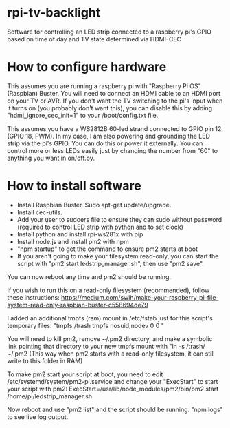 # rpi-tv-backlight
Software for controlling an LED strip connected to a raspberry pi's GPIO based on time of day and TV state determined via HDMI-CEC

# How to configure hardware

This assumes you are running a raspberry pi with "Raspberry Pi OS" (Raspbian) Buster. You will need to connect an HDMI cable to an HDMI port on your TV or AVR. If you don't want the TV switching to the pi's input when it turns on (you probably don't want this), you can disable this by adding "hdmi_ignore_cec_init=1" to your /boot/config.txt file.

This assumes you have a WS2812B 60-led strand connected to GPIO pin 12, (GPIO 18, PWM). In my case, I am also powering and grounding the LED strip via the pi's GPIO. You can do this or power it externally. You can control more or less LEDs easily just by changing the number from "60" to anything you want in on/off.py.

# How to install software

- Install Raspbian Buster. Sudo apt-get update/upgrade.
- Install cec-utils.
- Add your user to sudoers file to ensure they can sudo without password (required to control LED strip with python and to set clock)
- Install python and install rpi-ws281x with pip
- Install node.js and install pm2 with npm
- "npm startup" to get the command to ensure pm2 starts at boot
- If you aren't going to make your filesystem read-only, you can start the script with "pm2 start ledstrip_manager.sh", then use "pm2 save".

You can now reboot any time and pm2 should be running.

If you wish to run this on a read-only filesystem (recommended), follow these instructions: https://medium.com/swlh/make-your-raspberry-pi-file-system-read-only-raspbian-buster-c558694de79

I added an additional tmpfs (ram) mount in /etc/fstab just for this script's temporary files: "tmpfs        /trash          tmpfs   nosuid,nodev         0       0 "

You will need to kill pm2, remove ~/.pm2 directory, and make a symbolic link pointing that directory to your new tmpfs mount with "ln -s /trash/ ~/.pm2 (This way when pm2 starts with a read-only filesystem, it can still write to this folder in RAM)

To make pm2 start your script at boot, you need to edit /etc/systemd/system/pm2-pi.service and change your "ExecStart" to start your script with pm2: ExecStart=/usr/lib/node_modules/pm2/bin/pm2 start /home/pi/ledstrip_manager.sh

Now reboot and use "pm2 list" and the script should be running. "npm logs" to see live log output.
